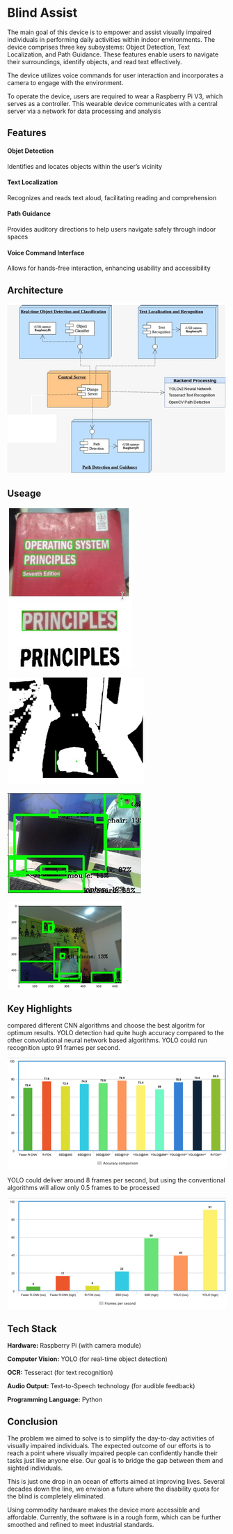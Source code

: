 
# Blind Assist 
The main goal of this device is to empower and assist visually impaired individuals in performing daily activities within indoor environments. The device comprises three key subsystems: Object Detection, Text Localization, and Path Guidance. These features enable users to navigate their surroundings, identify objects, and read text effectively.

The device utilizes voice commands for user interaction and incorporates a camera to engage with the environment. 

To operate the device, users are required to wear a Raspberry Pi V3, which serves as a controller. This wearable device communicates with a central server via a network for data processing and analysis


## Features

#### Objet Detection
Identifies and locates objects within the user’s vicinity
#### Text Localization
Recognizes and reads text aloud, facilitating reading and comprehension
#### Path Guidance
Provides auditory directions to help users navigate safely through indoor spaces
#### Voice Command Interface
Allows for hands-free interaction, enhancing usability and accessibility




## Architecture

![App Screenshot](https://github.com/Immortal-Pi/Blind-Assist/blob/master/bin/screenshots/1.png)

## Useage

![App Screenshot](https://github.com/Immortal-Pi/Blind-Assist/blob/master/bin/screenshots/2.png)

![App Screenshot](https://github.com/Immortal-Pi/Blind-Assist/blob/master/bin/screenshots/3.png)

![App Screenshot](https://github.com/Immortal-Pi/Blind-Assist/blob/master/bin/screenshots/4.png)

![App Screenshot](https://github.com/Immortal-Pi/Blind-Assist/blob/master/bin/screenshots/5.png)


## Key Highlights

compared different CNN algorithms and choose the best algoritm for optimum results. YOLO detection had quite hugh accuracy compared to the other convolutional neural network based algorithms. YOLO could run recognition upto 91 frames per second.

![App Screenshot](https://github.com/Immortal-Pi/Blind-Assist/blob/master/bin/screenshots/6.png)


YOLO could deliver around 8 frames per second, but using the conventional algorithms will allow only 0.5 frames to be processed

![App Screenshot](https://github.com/Immortal-Pi/Blind-Assist/blob/master/bin/screenshots/7.png)
## Tech Stack

**Hardware:** Raspberry Pi (with camera module)

**Computer Vision:** YOLO (for real-time object detection)

**OCR:** Tesseract (for text recognition)

**Audio Output:** Text-to-Speech technology (for audible feedback)

**Programming Language:** Python



## Conclusion
The problem we aimed to solve is to simplify the day-to-day activities of visually impaired individuals. The expected outcome of our efforts is to reach a point where visually impaired people can confidently handle their tasks just like anyone else. Our goal is to bridge the gap between them and sighted individuals.

This is just one drop in an ocean of efforts aimed at improving lives. Several decades down the line, we envision a future where the disability quota for the blind is completely eliminated.

Using commodity hardware makes the device more accessible and affordable. Currently, the software is in a rough form, which can be further smoothed and refined to meet industrial standards.